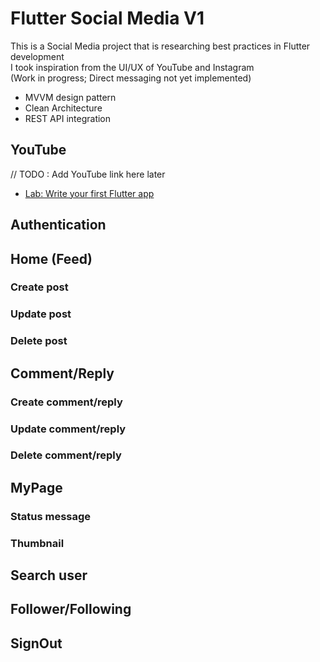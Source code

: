 # Flutter Social Media V1

This is a Social Media project that is researching best practices in Flutter development
<br>I took inspiration from the UI/UX of YouTube and Instagram
<br>(Work in progress; Direct messaging not yet implemented)

- MVVM design pattern
- Clean Architecture
- REST API integration

## YouTube

// TODO : Add YouTube link here later
- [Lab: Write your first Flutter app](https://docs.flutter.dev/get-started/codelab)

## Authentication

## Home (Feed)

### Create post

### Update post

### Delete post

## Comment/Reply

### Create comment/reply

### Update comment/reply

### Delete comment/reply

## MyPage

### Status message

### Thumbnail

## Search user

## Follower/Following

## SignOut
